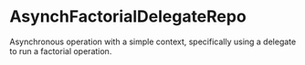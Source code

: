 # AsynchFactorialDelegateRepo
Asynchronous operation with a simple context, specifically using a delegate to run a factorial operation.

